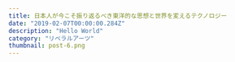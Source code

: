```yaml
---
title: 日本人が今こそ振り返るべき東洋的な思想と世界を変えるテクノロジー
date: "2019-02-07T00:00:00.284Z"
description: "Hello World"
category: "リベラルアーツ"
thumbnail: post-6.png
---
```


